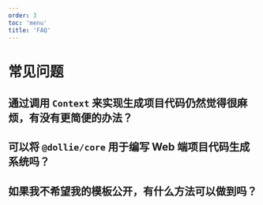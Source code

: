 ```yaml
---
order: 3
toc: 'menu'
title: 'FAQ'
---
```


# 常见问题

## 通过调用 `Context` 来实现生成项目代码仍然觉得很麻烦，有没有更简便的办法？

## 可以将 `@dollie/core` 用于编写 Web 端项目代码生成系统吗？

## 如果我不希望我的模板公开，有什么方法可以做到吗？
